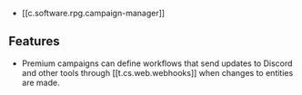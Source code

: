 
- [[c.software.rpg.campaign-manager]]

## Features

- Premium campaigns can define workflows that send updates to Discord and other tools through [[t.cs.web.webhooks]] when changes to entities are made.